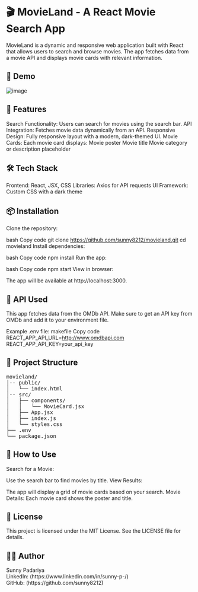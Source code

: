 <h1>🎬 MovieLand - A React Movie Search App</h2>
MovieLand is a dynamic and responsive web application built with React that allows users to search and browse movies. The app fetches data from a movie API and displays movie cards with relevant information.

<h2>🌟 Demo</h2>

![image](https://github.com/user-attachments/assets/083952f7-6cc4-4c0a-9df7-4e421f92b4bf)

<h2>🚀 Features</h2>
Search Functionality: Users can search for movies using the search bar.
API Integration: Fetches movie data dynamically from an API.
Responsive Design: Fully responsive layout with a modern, dark-themed UI.
Movie Cards: Each movie card displays:
Movie poster
Movie title
Movie category or description placeholder

<h2>🛠️ Tech Stack</h2>
Frontend: React, JSX, CSS
Libraries: Axios for API requests
UI Framework: Custom CSS with a dark theme

<h2>📦 Installation</h2>
Clone the repository:

bash
Copy code
git clone https://github.com/sunny8212/movieland.git
cd movieland
Install dependencies:

bash
Copy code
npm install
Run the app:

bash
Copy code
npm start
View in browser:

The app will be available at http://localhost:3000.

<h2>🔗 API Used</h2>
This app fetches data from the OMDb API. Make sure to get an API key from OMDb and add it to your environment file.

Example .env file:
makefile
Copy code
REACT_APP_API_URL=http://www.omdbapi.com
REACT_APP_API_KEY=your_api_key

<h2>📁 Project Structure</h2>
<pre>
movieland/
│-- public/
│   └── index.html
│-- src/
│   ├── components/
│   │   └── MovieCard.jsx
│   ├── App.jsx
│   ├── index.js
│   └── styles.css
├── .env
└── package.json
</pre>

<h2>📝 How to Use</h2>
Search for a Movie:

Use the search bar to find movies by title.
View Results:

The app will display a grid of movie cards based on your search.
Movie Details:
Each movie card shows the poster and title.



<h2>📜 License</h2>
This project is licensed under the MIT License. See the LICENSE file for details.

<h2>👨‍💻 Author</h2>
Sunny Padariya<br>
LinkedIn: (https://www.linkedin.com/in/sunny-p-/)<br>
GitHub: (https://github.com/sunny8212)


